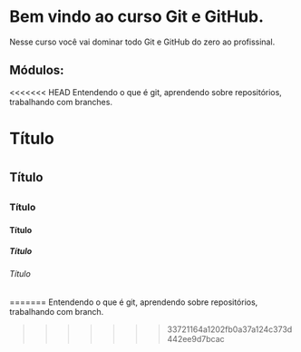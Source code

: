 # Bem vindo ao curso Git e GitHub.
Nesse curso você vai dominar todo Git e GitHub do zero ao profissinal.

## Módulos:
<<<<<<< HEAD
Entendendo o que é git, aprendendo sobre repositórios, trabalhando com branches.

# Título <h1>
## Título <h2>
### Título <h3>
#### Título <h4>
##### Título <h5>
###### Título <h6>
=======
Entendendo o que é git, aprendendo sobre repositórios, trabalhando com branch.
>>>>>>> 33721164a1202fb0a37a124c373d442ee9d7bcac

